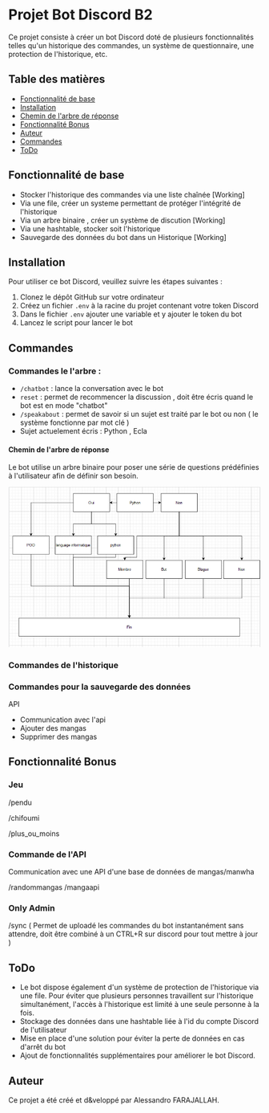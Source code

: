 # Projet Bot Discord B2

Ce projet consiste à créer un bot Discord doté de plusieurs fonctionnalités telles qu'un historique des commandes, un système de questionnaire, une protection de l'historique, etc.

## Table des matières
- [Fonctionnalité de base](#fonctionnalité-de-base)
- [Installation](#installation)
- [Chemin de l'arbre de réponse](#chemin-de-larbre-de-réponse)
- [Fonctionnalité Bonus](#fonctionnalité-bonus)
- [Auteur](#auteur)
- [Commandes](#commandes)
- [ToDo](#todo)

## Fonctionnalité de base


- Stocker l'historique des commandes via une liste chaînée   [Working]
- Via une file, créer un systeme permettant de protéger l'intégrité de l'historique
- Via un arbre binaire , créer un système de discution  [Working]
- Via une hashtable, stocker soit l'historique
- Sauvegarde des données du bot dans un Historique [Working]

## Installation

Pour utiliser ce bot Discord, veuillez suivre les étapes suivantes :

1. Clonez le dépôt GitHub sur votre ordinateur
2. Créez un fichier `.env` à la racine du projet contenant votre token Discord
3. Dans le fichier `.env` ajouter une variable et y ajouter le token du bot
4. Lancez le script pour lancer le bot


## Commandes

### Commandes le l'arbre :

- `/chatbot` : lance la conversation avec le bot
- `reset` : permet de recommencer la discussion , doit être écris quand le bot est en mode "chatbot"
- `/speakabout` : permet de savoir si un sujet est traité par le bot ou non ( le système fonctionne par mot clé )
- Sujet actuelement écris : Python , Ecla 

#### Chemin de l'arbre de réponse

Le bot utilise un arbre binaire pour poser une série de questions prédéfinies à l'utilisateur afin de définir son besoin. 


![Image Arbre](./image/Arbre.PNG)

### Commandes de l'historique

### Commandes pour la sauvegarde des données


API

- Communication avec l'api
- Ajouter des mangas 
- Supprimer des mangas

## Fonctionnalité Bonus

### Jeu

/pendu 

/chifoumi 

/plus_ou_moins


### Commande de l'API
Communication avec une API d'une base de données de mangas/manwha


/randommangas
/mangaapi

### Only Admin

/sync  ( Permet de uploadé les commandes du bot instantanément sans attendre, doit être combiné à un CTRL+R sur discord pour tout mettre à jour )

## ToDo
- Le bot dispose également d'un système de protection de l'historique via une file. Pour éviter que plusieurs personnes travaillent sur l'historique simultanément, l'accès à l'historique est limité à une seule personne à la fois.
- Stockage des données dans une hashtable liée à l'id du compte Discord de l'utilisateur
- Mise en place d'une solution pour éviter la perte de données en cas d'arrêt du bot
- Ajout de fonctionnalités supplémentaires pour améliorer le bot Discord.


## Auteur

Ce projet a été créé et d&veloppé par Alessandro FARAJALLAH.

